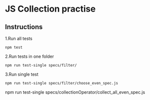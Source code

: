 # JS Collection practise

## Instructions

1.Run all tests
```
npm test
```
2.Run tests in one folder
```
npm run test-single specs/filter/
```
3.Run single test
```
npm run test-single specs/filter/choose_even_spec.js
```

npm run test-single specs/collectionOperator/collect_all_even_spec.js